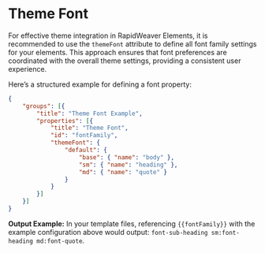 # Theme Font

For effective theme integration in RapidWeaver Elements, it is recommended to use the `themeFont` attribute to define all font family settings for your elements. This approach ensures that font preferences are coordinated with the overall theme settings, providing a consistent user experience.

Here’s a structured example for defining a font property:

```json
{
    "groups": [{
        "title": "Theme Font Example",
        "properties": [{
            "title": "Theme Font",
            "id": "fontFamily",
            "themeFont": {
                "default": {
                    "base": { "name": "body" },
                    "sm": { "name": "heading" },
                    "md": { "name": "quote" }
                }
            }
        }]
    }]
}
```

**Output Example:** In your template files, referencing `{{fontFamily}}` with the example configuration above would output: `font-sub-heading sm:font-heading md:font-quote`.
